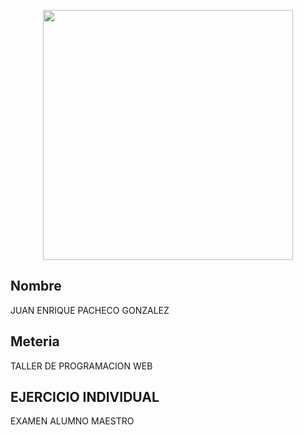 <p align="center"><a href="https://laravel.com" target="_blank"><img src="https://raw.githubusercontent.com/laravel/art/master/logo-lockup/5%20SVG/2%20CMYK/1%20Full%20Color/laravel-logolockup-cmyk-red.svg" width="400"></a></p>



## Nombre 

JUAN ENRIQUE PACHECO GONZALEZ


## Meteria
TALLER DE PROGRAMACION WEB

## EJERCICIO INDIVIDUAL
EXAMEN ALUMNO MAESTRO

